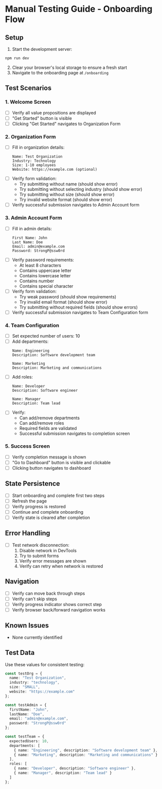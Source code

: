 # Manual Testing Guide - Onboarding Flow

## Setup
1. Start the development server:
```bash
npm run dev
```

2. Clear your browser's local storage to ensure a fresh start
3. Navigate to the onboarding page at `/onboarding`

## Test Scenarios

### 1. Welcome Screen
- [ ] Verify all value propositions are displayed
- [ ] "Get Started" button is visible
- [ ] Clicking "Get Started" navigates to Organization Form

### 2. Organization Form
- [ ] Fill in organization details:
  ```
  Name: Test Organization
  Industry: Technology
  Size: 1-10 employees
  Website: https://example.com (optional)
  ```
- [ ] Verify form validation:
  - Try submitting without name (should show error)
  - Try submitting without selecting industry (should show error)
  - Try submitting without size (should show error)
  - Try invalid website format (should show error)
- [ ] Verify successful submission navigates to Admin Account form

### 3. Admin Account Form
- [ ] Fill in admin details:
  ```
  First Name: John
  Last Name: Doe
  Email: admin@example.com
  Password: StrongP@ssw0rd
  ```
- [ ] Verify password requirements:
  - At least 8 characters
  - Contains uppercase letter
  - Contains lowercase letter
  - Contains number
  - Contains special character
- [ ] Verify form validation:
  - Try weak password (should show requirements)
  - Try invalid email format (should show error)
  - Try submitting without required fields (should show errors)
- [ ] Verify successful submission navigates to Team Configuration form

### 4. Team Configuration
- [ ] Set expected number of users: 10
- [ ] Add departments:
  ```
  Name: Engineering
  Description: Software development team
  
  Name: Marketing
  Description: Marketing and communications
  ```
- [ ] Add roles:
  ```
  Name: Developer
  Description: Software engineer
  
  Name: Manager
  Description: Team lead
  ```
- [ ] Verify:
  - Can add/remove departments
  - Can add/remove roles
  - Required fields are validated
  - Successful submission navigates to completion screen

### 5. Success Screen
- [ ] Verify completion message is shown
- [ ] "Go to Dashboard" button is visible and clickable
- [ ] Clicking button navigates to dashboard

## State Persistence
- [ ] Start onboarding and complete first two steps
- [ ] Refresh the page
- [ ] Verify progress is restored
- [ ] Continue and complete onboarding
- [ ] Verify state is cleared after completion

## Error Handling
- [ ] Test network disconnection:
  1. Disable network in DevTools
  2. Try to submit forms
  3. Verify error messages are shown
  4. Verify can retry when network is restored

## Navigation
- [ ] Verify can move back through steps
- [ ] Verify can't skip steps
- [ ] Verify progress indicator shows correct step
- [ ] Verify browser back/forward navigation works

## Known Issues
- None currently identified

## Test Data
Use these values for consistent testing:
```typescript
const testOrg = {
  name: "Test Organization",
  industry: "technology",
  size: "SMALL",
  website: "https://example.com"
};

const testAdmin = {
  firstName: "John",
  lastName: "Doe",
  email: "admin@example.com",
  password: "StrongP@ssw0rd"
};

const testTeam = {
  expectedUsers: 10,
  departments: [
    { name: "Engineering", description: "Software development team" },
    { name: "Marketing", description: "Marketing and communications" }
  ],
  roles: [
    { name: "Developer", description: "Software engineer" },
    { name: "Manager", description: "Team lead" }
  ]
};